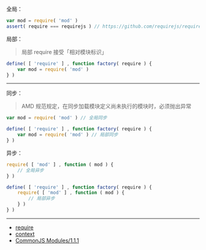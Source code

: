 全局：

```js
var mod = require( 'mod' )
assert( require === requirejs ) // https://github.com/requirejs/requirejs/commit/be45948433b053921dc6a6a57bf06d04e13b3b39
```

局部：

> 局部 require 接受「相对模块标识」

```js
define( [ 'require' ] , function factory( require ) {
    var mod = require( 'mod' )
} )
```

---

同步：

> AMD 规范规定，在同步加载模块定义尚未执行的模块时，必须抛出异常

```js
var mod = require( 'mod' ) // 全局同步

define( [ 'require' ] , function factory( require ) {
    var mod = require( 'mod' ) // 局部同步
} )
```

异步：

```js
require( [ 'mod' ] , function ( mod ) {
    // 全局异步
} )

define( [ 'require' ] , function factory( require ) {
    require( [ 'mod' ] , function ( mod ) {
        // 局部异步
    } )
} )
```

---

- [require](https://github.com/amdjs/amdjs-api/blob/master/require.md)
- [context](http://requirejs.org/docs/api.html#config-context)
- [CommonJS Modules/1.1.1](http://wiki.commonjs.org/wiki/Modules/1.1.1#Require)
